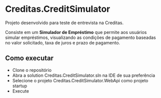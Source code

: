 # Creditas.CreditSimulator

Projeto desenvolvido para teste de entrevista na Creditas.

Consiste em um **Simulador de Empréstimo** que permite aos usuários simular empréstimos, visualizando as condições de pagamento baseadas no valor solicitado, taxa de juros e prazo de pagamento.

## Como executar

- Clone o repositório
- Abra a solution Creditas.CreditSimulator.sln na IDE de sua preferência
- Selecione o projeto Creditas.CreditSimulator.WebApi como projeto startup
- Execute
